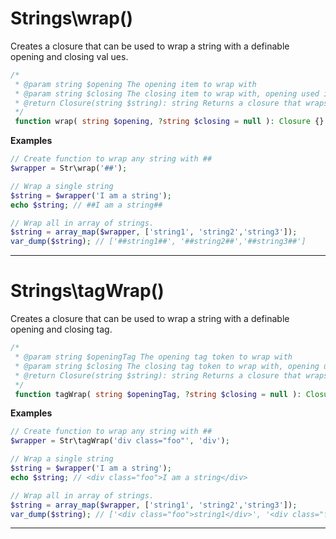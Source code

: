 # Strings\wrap()  
  
Creates a closure that can be used to wrap a string with a definable opening and closing val
ues.  

```php
/*
 * @param string $opening The opening item to wrap with 
 * @param string $closing The closing item to wrap with, opening used if null is passed 
 * @return Closure(string $string): string Returns a closure that wraps the passed string    
 */
 function wrap( string $opening, ?string $closing = null ): Closure {}
```  

__Examples__


```php
// Create function to wrap any string with ## 
$wrapper = Str\wrap('##');

// Wrap a single string
$string = $wrapper('I am a string');
echo $string; // ##I am a string##

// Wrap all in array of strings.
$string = array_map($wrapper, ['string1', 'string2','string3']);
var_dump($string); // ['##string1##', '##string2##','##string3##']
```

***

# Strings\tagWrap()  

Creates a closure that can be used to wrap a string with a definable opening and closing tag.

```php
/*
 * @param string $openingTag The opening tag token to wrap with 
 * @param string $closing The closing tag token to wrap with, opening used if null is passed 
 * @return Closure(string $string): string Returns a closure that wraps the passed string  
 */  
 function tagWrap( string $openingTag, ?string $closing = null ): Closure {}
```

__Examples__

```php
// Create function to wrap any string with ## 
$wrapper = Str\tagWrap('div class="foo"', 'div');

// Wrap a single string
$string = $wrapper('I am a string');
echo $string; // <div class="foo">I am a string</div>

// Wrap all in array of strings.
$string = array_map($wrapper, ['string1', 'string2','string3']);
var_dump($string); // ['<div class="foo">string1</div>', '<div class="foo">string2<...']
```

***